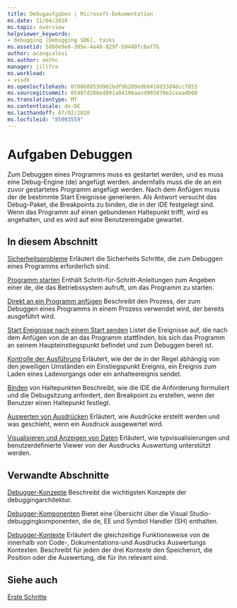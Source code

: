 ```yaml
---
title: Debugaufgaben | Microsoft-Dokumentation
ms.date: 11/04/2016
ms.topic: overview
helpviewer_keywords:
- debugging [Debugging SDK], tasks
ms.assetid: 5d60e9e8-305e-4a48-829f-b9440fc8af7b
author: acangialosi
ms.author: anthc
manager: jillfra
ms.workload:
- vssdk
ms.openlocfilehash: 070068853d962bdf9b209edb9410d33d46ccf853
ms.sourcegitcommit: 05487d286ed891a04196aacd965870e2ceaadb68
ms.translationtype: MT
ms.contentlocale: de-DE
ms.lasthandoff: 07/02/2020
ms.locfileid: "85903559"
---
```

# <a name="debug-tasks"></a>Aufgaben Debuggen
Zum Debuggen eines Programms muss es gestartet werden, und es muss eine Debug-Engine (de) angefügt werden. andernfalls muss die de an ein zuvor gestartetes Programm angefügt werden. Nach dem Anfügen muss der de bestimmte Start Ereignisse generieren. Als Antwort versucht das Debug-Paket, die Breakpoints zu binden, die in der IDE festgelegt sind. Wenn das Programm auf einen gebundenen Haltepunkt trifft, wird es angehalten, und es wird auf eine Benutzereingabe gewartet.

## <a name="in-this-section"></a>In diesem Abschnitt
 [Sicherheitsprobleme](../../extensibility/debugger/security-issues.md) Erläutert die Sicherheits Schritte, die zum Debuggen eines Programms erforderlich sind.

 [Programm starten](../../extensibility/debugger/launching-a-program.md) Enthält Schritt-für-Schritt-Anleitungen zum Angeben einer de, die das Betriebssystem aufruft, um das Programm zu starten.

 [Direkt an ein Programm anfügen](../../extensibility/debugger/attaching-directly-to-a-program.md) Beschreibt den Prozess, der zum Debuggen eines Programms in einem Prozess verwendet wird, der bereits ausgeführt wird.

 [Start Ereignisse nach einem Start senden](../../extensibility/debugger/sending-startup-events-after-a-launch.md) Listet die Ereignisse auf, die nach dem Anfügen von de an das Programm stattfinden, bis sich das Programm an seinem Haupteinstiegspunkt befindet und zum Debuggen bereit ist.

 [Kontrolle der Ausführung](../../extensibility/debugger/control-of-execution.md) Erläutert, wie der de in der Regel abhängig von den jeweiligen Umständen ein Einstiegspunkt Ereignis, ein Ereignis zum Laden eines Ladevorgangs oder ein anhalteereignis sendet.

 [Binden](../../extensibility/debugger/binding-breakpoints.md) von Haltepunkten Beschreibt, wie die IDE die Anforderung formuliert und die Debugsitzung anfordert, den Breakpoint zu erstellen, wenn der Benutzer einen Haltepunkt festlegt.

 [Auswerten von Ausdrücken](../../extensibility/debugger/evaluating-expressions.md) Erläutert, wie Ausdrücke erstellt werden und was geschieht, wenn ein Ausdruck ausgewertet wird.

 [Visualisieren und Anzeigen von Daten](../../extensibility/debugger/visualizing-and-viewing-data.md) Erläutert, wie typvisualisierungen und benutzerdefinierte Viewer von der Ausdrucks Auswertung unterstützt werden.

## <a name="related-sections"></a>Verwandte Abschnitte
 [Debugger-Konzepte](../../extensibility/debugger/debugger-concepts.md) Beschreibt die wichtigsten Konzepte der debuggingarchitektur.

 [Debugger-Komponenten](../../extensibility/debugger/debugger-components.md) Bietet eine Übersicht über die Visual Studio-debuggingkomponenten, die de, EE und Symbol Handler (SH) enthalten.

 [Debugger-Kontexte](../../extensibility/debugger/debugger-contexts.md) Erläutert die gleichzeitige Funktionsweise von de innerhalb von Code-, Dokumentations-und Ausdrucks Auswertungs Kontexten. Beschreibt für jeden der drei Kontexte den Speicherort, die Position oder die Auswertung, die für ihn relevant sind.

## <a name="see-also"></a>Siehe auch
 [Erste Schritte](../../extensibility/debugger/getting-started-with-debugger-extensibility.md)
